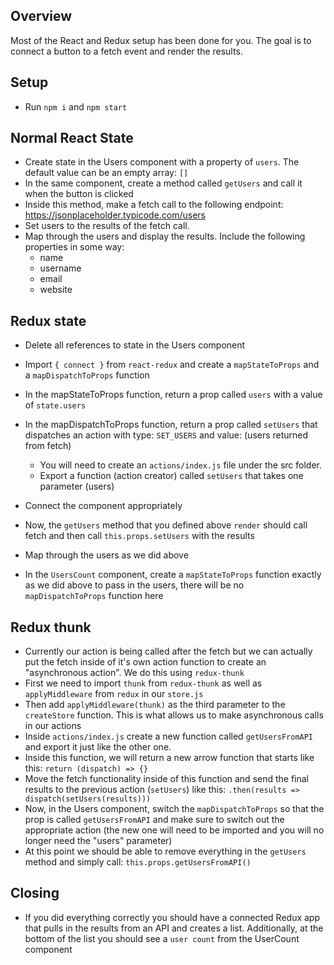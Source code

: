 ## Overview
Most of the React and Redux setup has been done for you. The goal is to connect a button to a fetch event and render the results.

## Setup
* Run `npm i` and `npm start`

## Normal React State
* Create state in the Users component with a property of `users`. The default value can be an empty array: `[]`
* In the same component, create a method called `getUsers` and call it when the button is clicked
* Inside this method, make a fetch call to the following endpoint:
  https://jsonplaceholder.typicode.com/users
* Set users to the results of the fetch call. 
* Map through the users and display the results. Include the following properties in some way:
  * name
  * username
  * email
  * website

## Redux state
* Delete all references to state in the Users component
* Import `{ connect }` from `react-redux` and create a `mapStateToProps` and a `mapDispatchToProps` function
* In the mapStateToProps function, return a prop called `users` with a value of `state.users`
* In the mapDispatchToProps function, return a prop called `setUsers` that dispatches an action with type: `SET_USERS` and value: (users returned from fetch)
  * You will need to create an `actions/index.js` file under the src folder. 
  * Export a function (action creator) called `setUsers` that takes one parameter (users)
* Connect the component appropriately 
* Now, the `getUsers` method that you defined above `render` should call fetch and then call `this.props.setUsers` with the results
* Map through the users as we did above

* In the `UsersCount` component, create a `mapStateToProps` function exactly as we did above to pass in the users, there will be no `mapDispatchToProps` function here

## Redux thunk
* Currently our action is being called after the fetch but we can actually put the fetch inside of it's own action function to create an "asynchronous action". We do this using `redux-thunk`
* First we need to import `thunk` from `redux-thunk` as well as `applyMiddleware` from `redux` in our `store.js`
* Then add `applyMiddleware(thunk)` as the third parameter to the `createStore` function. This is what allows us to make asynchronous calls in our actions
* Inside `actions/index.js` create a new function called `getUsersFromAPI` and export it just like the other one.
* Inside this function, we will return a new arrow function that starts like this: `return (dispatch) => {}`
* Move the fetch functionality inside of this function and send the final results to the previous action (`setUsers`) like this: `.then(results => dispatch(setUsers(results)))`
* Now, in the Users component, switch the `mapDispatchToProps` so that the prop is called `getUsersFromAPI` and make sure to switch out the appropriate action (the new one will need to be imported and you will no longer need the "users" parameter)
* At this point we should be able to remove everything in the `getUsers` method and simply call: `this.props.getUsersFromAPI()`

## Closing
* If you did everything correctly you should have a connected Redux app that pulls in the results from an API and creates a list. Additionally, at the bottom of the list you should see a `user count` from the UserCount component
